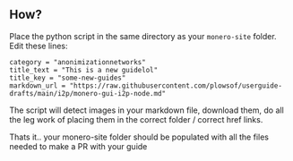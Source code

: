 ## How? 

Place the python script in the same directory as your `monero-site` folder.    
Edit these lines:
```
category = "anonimizationnetworks"
title_text = "This is a new guidelol"
title_key = "some-new-guides"
markdown_url = "https://raw.githubusercontent.com/plowsof/userguide-drafts/main/i2p/monero-gui-i2p-node.md"
```
The script will detect images in your markdown file, download them, do all the leg work of placing them in the correct folder / correct href links.    

Thats it.. your monero-site folder should be populated with all the files needed to make a PR with your guide
